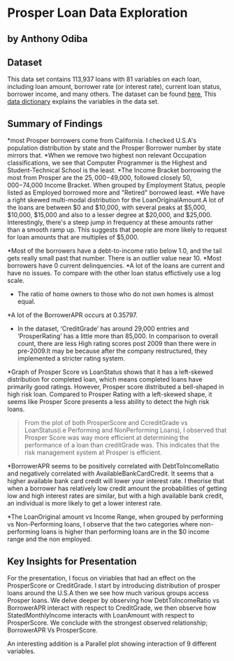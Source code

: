 # Prosper Loan Data Exploration
## by Anthony Odiba


## Dataset

This data set contains 113,937 loans with 81 variables on each loan, including loan amount, borrower rate (or interest rate), current loan status, borrower income, and many others. The dataset can be found [here](https://www.google.com/url?q=https://s3.amazonaws.com/udacity-hosted-downloads/ud651/prosperLoanData.csv&sa=D&ust=1554484977406000), This [data dictionary](https://www.google.com/url?q=https://docs.google.com/spreadsheet/ccc?key%3D0AllIqIyvWZdadDd5NTlqZ1pBMHlsUjdrOTZHaVBuSlE%26usp%3Dsharing&sa=D&ust=1554484977407000) explains the variables in the data set.


## Summary of Findings

*most Prosper borrowers come from California. 
I checked U.S.A's population distribution by state and the Prosper Borrower number by state mirrors that.
*When we remove two highest non relevant Occupation classifications, we see that Computer Programmer is the Highest and Student-Technical School is the least.
*The Income Bracket borrowing the most from Prosper are the $25,000-$49,000, followed closely $50,000-$74,000 Income Bracket. When grouped by Employment Status, people listed as Employed borrowed more and "Retired" borrowed least.
*We have a right skewed multi-modal distribution for the LoanOriginalAmount.A lot of the loans are between \$0 and $10,000, with several peaks at \$5,000, \$10,000, \$15,000 and also to a lesser degree at \$20,000, and \$25,000. Interestingly, there's a steep jump in frequency at these amounts rather than a smooth ramp up. This suggests that people are more likely to request for loan amounts that are multiples of \$5,000.

*Most of the borrowers have a debt-to-income ratio below 1.0, and the tail gets really small past that number. There is an outlier value near 10.
*Most borrowers have 0 current delinquencies.
*A lot of the loans are current and have no issues. To compare with the other loan status effictively use a log scale.

* The ratio of home owners to those who do not own homes is almost equal.

*A lot of the BorrowerAPR occurs at 0.35797.

* In the dataset, ‘CreditGrade’ has around 29,000 entries and ‘ProsperRating’ has a little more than 85,000. In comparison to overall count, there are less High rating scores post 2009 than there were in pre-2009.It may be because after the company restructured, they implemented a stricter rating system.

*Graph of Prosper Score vs LoanStatus shows that it has a left-skewed distribution for completed loan, which means completed loans have primarily good ratings. However, Prosper score distributed a bell-shaped in high risk loan. Compared to Prosper Rating with a left-skewed shape, it seems like Prosper Score presents a less ability to detect the high risk loans.

>From the plot of both ProsperScore and CcreditGrade vs LoanStatus(i.e Performing and NonPerforming Loans), I observed that Prosper Score was way more efficient at determining the performance of a loan than creditGrade was. This indicates that the risk management system at Prosper is efficient.

*BorrowerAPR seems to be positively correlated with DebtToIncomeRatio and negatively correlated with  AvailableBankCardCredit.
It seems that a higher available bank card credit will lower  your interest rate. I theorise that when a borrower has relatively low credit amount the probabilities of getting low and high interest rates are similar, but with a high available bank credit, an individual is more likely to get a lower interest rate.

*The LoanOriginal amount vs Income Range, when grouped by performing vs Non-Performing loans, I observe that the two categories where non-performing loans is higher than performing loans are in the \$0 income range and the non employed.



## Key Insights for Presentation

For the presentation, I focus on viriables that had an effect on the ProsperScore or CreditGrade.  I start by introducing distribution of prosper loans around the U.S.A then we see how much various groups access Prosper loans. We delve deeper by observing how DebtToIncomeRatio vs BorrowerAPR interact with respect to CreditGrade, we then observe how StatedMonthlyIncome interacts with LoanAmount with respect to ProsperScore. We conclude with the strongest observed relationship; BorrowerAPR Vs ProsperScore. 

An interesting addition is a Parallel plot showing interaction of 9 different variables.